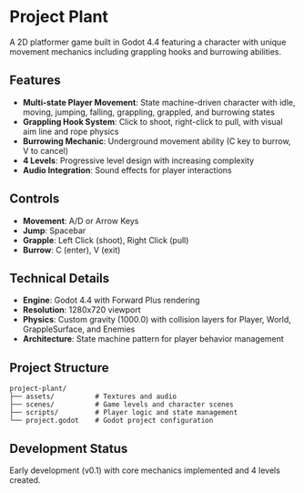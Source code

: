 # Project Plant

A 2D platformer game built in Godot 4.4 featuring a character with unique movement mechanics including grappling hooks and burrowing abilities.

## Features

- **Multi-state Player Movement**: State machine-driven character with idle, moving, jumping, falling, grappling, grappled, and burrowing states
- **Grappling Hook System**: Click to shoot, right-click to pull, with visual aim line and rope physics
- **Burrowing Mechanic**: Underground movement ability (C key to burrow, V to cancel)
- **4 Levels**: Progressive level design with increasing complexity
- **Audio Integration**: Sound effects for player interactions

## Controls

- **Movement**: A/D or Arrow Keys
- **Jump**: Spacebar
- **Grapple**: Left Click (shoot), Right Click (pull)
- **Burrow**: C (enter), V (exit)

## Technical Details

- **Engine**: Godot 4.4 with Forward Plus rendering
- **Resolution**: 1280x720 viewport
- **Physics**: Custom gravity (1000.0) with collision layers for Player, World, GrappleSurface, and Enemies
- **Architecture**: State machine pattern for player behavior management

## Project Structure

```
project-plant/
├── assets/          # Textures and audio
├── scenes/          # Game levels and character scenes
├── scripts/         # Player logic and state management
└── project.godot    # Godot project configuration
```

## Development Status

Early development (v0.1) with core mechanics implemented and 4 levels created.

